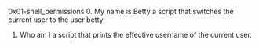 0x01-shell_permissions
0. My name is Betty
   a script that switches the current user to the user betty
1. Who am I
   a script that prints the effective username of the current user.
   

